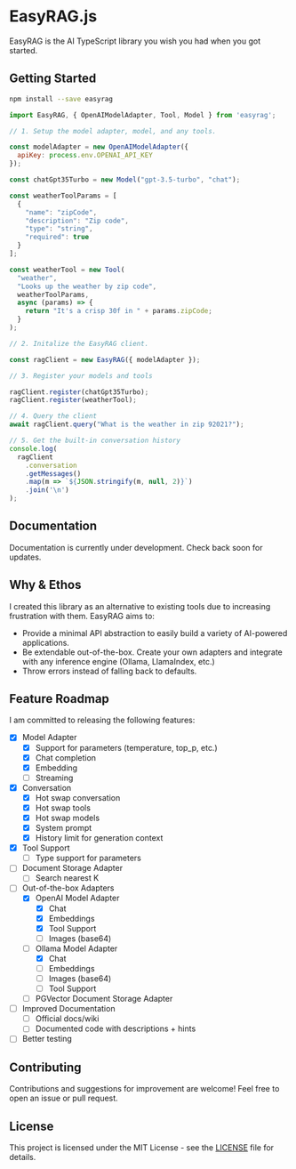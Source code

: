 # EasyRAG.js

EasyRAG is the AI TypeScript library you wish you had when you got started.

## Getting Started

```sh
npm install --save easyrag
```


```js
import EasyRAG, { OpenAIModelAdapter, Tool, Model } from 'easyrag';

// 1. Setup the model adapter, model, and any tools.

const modelAdapter = new OpenAIModelAdapter({
  apiKey: process.env.OPENAI_API_KEY
});

const chatGpt35Turbo = new Model("gpt-3.5-turbo", "chat");

const weatherToolParams = [
  {
    "name": "zipCode",
    "description": "Zip code",
    "type": "string",
    "required": true
  }
];

const weatherTool = new Tool(
  "weather",
  "Looks up the weather by zip code",
  weatherToolParams,
  async (params) => {
    return "It's a crisp 30f in " + params.zipCode;
  }
);

// 2. Initalize the EasyRAG client.

const ragClient = new EasyRAG({ modelAdapter });

// 3. Register your models and tools

ragClient.register(chatGpt35Turbo);
ragClient.register(weatherTool);

// 4. Query the client
await ragClient.query("What is the weather in zip 92021?");

// 5. Get the built-in conversation history
console.log(
  ragClient
    .conversation
    .getMessages()
    .map(m => `${JSON.stringify(m, null, 2)}`)
    .join('\n')
);
```

## Documentation

Documentation is currently under development. Check back soon for updates.

## Why & Ethos

I created this library as an alternative to existing tools due to increasing frustration with them. EasyRAG aims to:

- Provide a minimal API abstraction to easily build a variety of AI-powered applications.
- Be extendable out-of-the-box. Create your own adapters and integrate with any inference engine (Ollama, LlamaIndex, etc.)
- Throw errors instead of falling back to defaults.

## Feature Roadmap

I am committed to releasing the following features:

- [x] Model Adapter
  - [x] Support for parameters (temperature, top_p, etc.)
  - [x] Chat completion
  - [x] Embedding
  - [ ] Streaming
- [x] Conversation
  - [x] Hot swap conversation
  - [x] Hot swap tools
  - [x] Hot swap models
  - [x] System prompt
  - [x] History limit for generation context
- [x] Tool Support
  - [ ] Type support for parameters
- [ ] Document Storage Adapter
  - [ ] Search nearest K
- [ ] Out-of-the-box Adapters
  - [x] OpenAI Model Adapter
    - [x] Chat
    - [x] Embeddings
    - [x] Tool Support
    - [ ] Images (base64)
  - [ ] Ollama Model Adapter
    - [x] Chat
    - [ ] Embeddings
    - [ ] Images (base64)
    - [ ] Tool Support
  - [ ] PGVector Document Storage Adapter
- [ ] Improved Documentation
  - [ ] Official docs/wiki
  - [ ] Documented code with descriptions + hints
- [ ] Better testing

## Contributing

Contributions and suggestions for improvement are welcome! Feel free to open an issue or pull request.

## License

This project is licensed under the MIT License - see the [LICENSE](LICENSE) file for details.
